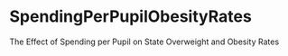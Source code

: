 # SpendingPerPupilObesityRates
The Effect of Spending per Pupil on State Overweight and Obesity Rates
